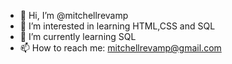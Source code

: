 - 👋 Hi, I’m @mitchellrevamp
- 👀 I’m interested in learning HTML,CSS and SQL
- 🌱 I’m currently learning SQL
- 📫 How to reach me: mitchellrevamp@gmail.com

